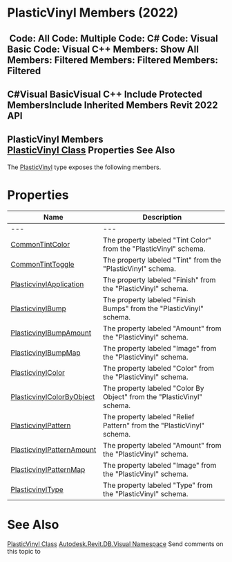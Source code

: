 # PlasticVinyl Members (2022)

﻿
 Code: All Code: Multiple Code: C# Code: Visual Basic Code: Visual C++  Members: Show All Members: Filtered Members: Filtered Members: Filtered   
---  
C#Visual BasicVisual C++
Include Protected MembersInclude Inherited Members
Revit 2022 API  
---  
PlasticVinyl Members  
[PlasticVinyl Class](f2f81383-0340-7868-72f1-a7bb4a4a2eaa.md "PlasticVinyl Class") Properties See Also  
---  
The [PlasticVinyl](f2f81383-0340-7868-72f1-a7bb4a4a2eaa.md "PlasticVinyl Class") type exposes the following members.
# Properties
| Name | Description |
| --- | --- |
| --- | --- | --- |
| [CommonTintColor](aa2aa0ca-fbb3-bc67-c201-f0209ccc313f.md "CommonTintColor Property") | The property labeled "Tint Color" from the "PlasticVinyl" schema. |
| [CommonTintToggle](36699eca-fc5c-6ebb-6bd6-5d75d389a0c2.md "CommonTintToggle Property") | The property labeled "Tint" from the "PlasticVinyl" schema. |
| [PlasticvinylApplication](b1285129-9702-af4b-e56e-f80fa534d39d.md "PlasticvinylApplication Property") | The property labeled "Finish" from the "PlasticVinyl" schema. |
| [PlasticvinylBump](b909d438-9e23-3a5e-2edb-6c44154e6c85.md "PlasticvinylBump Property") | The property labeled "Finish Bumps" from the "PlasticVinyl" schema. |
| [PlasticvinylBumpAmount](bb60bb2b-6f47-5ba7-9116-10e37a271e28.md "PlasticvinylBumpAmount Property") | The property labeled "Amount" from the "PlasticVinyl" schema. |
| [PlasticvinylBumpMap](2ffc0a97-bafa-9890-5c93-41ad61bd4fbf.md "PlasticvinylBumpMap Property") | The property labeled "Image" from the "PlasticVinyl" schema. |
| [PlasticvinylColor](65792428-4fa6-102e-96b9-c3ddc5b37c44.md "PlasticvinylColor Property") | The property labeled "Color" from the "PlasticVinyl" schema. |
| [PlasticvinylColorByObject](b1fdd314-2f1b-d249-36f4-032acb4cced6.md "PlasticvinylColorByObject Property") | The property labeled "Color By Object" from the "PlasticVinyl" schema. |
| [PlasticvinylPattern](76f3c8fd-ae2f-99c8-217d-56e188a92e66.md "PlasticvinylPattern Property") | The property labeled "Relief Pattern" from the "PlasticVinyl" schema. |
| [PlasticvinylPatternAmount](4f39ffd7-c410-5a34-bcf7-d9d967be11c6.md "PlasticvinylPatternAmount Property") | The property labeled "Amount" from the "PlasticVinyl" schema. |
| [PlasticvinylPatternMap](354f564a-14f4-dc08-e9aa-c3c9301c1921.md "PlasticvinylPatternMap Property") | The property labeled "Image" from the "PlasticVinyl" schema. |
| [PlasticvinylType](f9aa0eb4-2760-c357-6260-716d7c93d555.md "PlasticvinylType Property") | The property labeled "Type" from the "PlasticVinyl" schema. |

# See Also
[PlasticVinyl Class](f2f81383-0340-7868-72f1-a7bb4a4a2eaa.md "PlasticVinyl Class")
[Autodesk.Revit.DB.Visual Namespace](f5a10581-6ac2-be19-0e32-f87d05bc8b83.md "Autodesk.Revit.DB.Visual Namespace")
Send comments on this topic to 